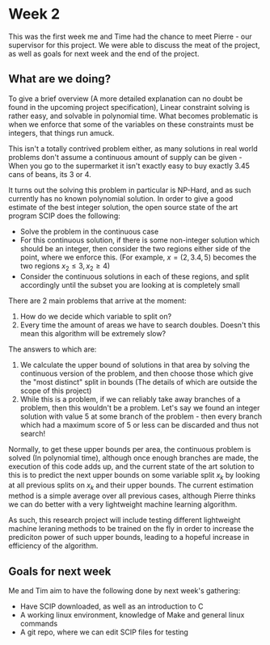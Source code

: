 # Week 2

This was the first week me and Time had the chance to meet Pierre - our supervisor for this project.
We were able to discuss the meat of the project, as well as goals for next week and the end of the project.

## What are we doing?

To give a brief overview (A more detailed explanation can no doubt be found in the upcoming project specification), Linear constraint solving is rather easy, and solvable in polynomial time.
What becomes problematic is when we enforce that some of the variables on these constraints must be integers, that things run amuck.

This isn't a totally contrived problem either, as many solutions in real world problems don't assume a continuous amount of supply can be given - When you go to the supermarket it isn't exactly easy to buy exactly 3.45 cans of beans, its 3 or 4.

It turns out the solving this problem in particular is NP-Hard, and as such currently has no known polynomial solution.
In order to give a good estimate of the best integer solution, the open source state of the art program SCIP does the following:

* Solve the problem in the continuous case
* For this continuous solution, if there is some non-integer solution which should be an integer, then consider the two regions either side of the point, where we enforce this.
(For example, $x = (2, 3.4, 5)$ becomes the two regions $x_2 \leq 3, x_2 \geq 4$)
* Consider the continuous solutions in each of these regions,  and split accordingly until the subset you are looking at is completely small

There are 2 main problems that arrive at the moment:

1. How do we decide which variable to split on?
2. Every time the amount of areas we have to search doubles. Doesn't this mean this algorithm will be extremely slow?

The answers to which are:

1. We calculate the upper bound of solutions in that area by solving the continuous version of the problem, and then choose those which give the "most distinct" split in bounds (The details of which are outside the scope of this project)
2. While this is a problem, if we can reliably take away branches of a problem, then this wouldn't be a problem. Let's say we found an integer solution with value 5 at some branch of the problem - then every branch which had a maximum score of 5 or less can be discarded and thus not search!

Normally, to get these upper bounds per area, the continuous problem is solved (In polynomial time), although once enough branches are made, the execution of this code adds up, and the current state of the art solution to this is to predict the next upper bounds on some variable split $x_k$ by looking at all previous splits on $x_k$ and their upper bounds.
The current estimation method is a simple average over all previous cases, although Pierre thinks we can do better with a very lightweight machine learning algorithm.

As such, this research project will include testing different lightweight machine leraning methods to be trained on the fly in order to increase the prediciton power of such upper bounds, leading to a hopeful increase in efficiency of the algorithm.

## Goals for next week

Me and Tim aim to have the following done by next week's gathering:

* Have SCIP downloaded, as well as an introduction to C
* A working linux environment, knowledge of Make and general linux commands
* A git repo, where we can edit SCIP files for testing
